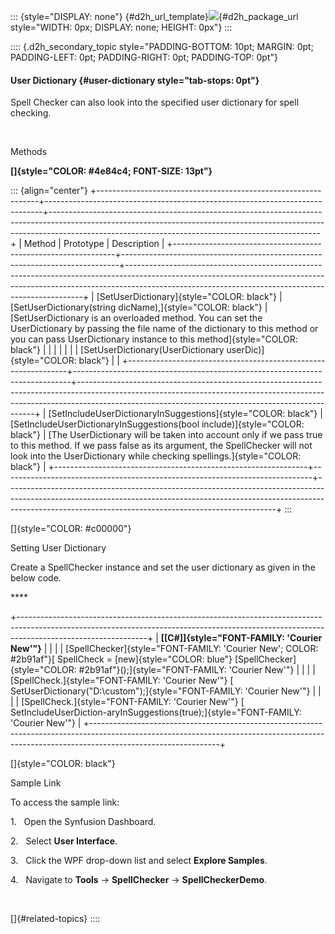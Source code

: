 ::: {style="DISPLAY: none"}
[](ms-xhelp:///?Id=d2h_url_template){#d2h_url_template}![](!package_url!){#d2h_package_url style="WIDTH: 0px; DISPLAY: none; HEIGHT: 0px"}
:::

:::: {.d2h_secondary_topic style="PADDING-BOTTOM: 10pt; MARGIN: 0pt; PADDING-LEFT: 0pt; PADDING-RIGHT: 0pt; PADDING-TOP: 0pt"}
#### User Dictionary {#user-dictionary style="tab-stops: 0pt"}

Spell Checker can also look into the specified user dictionary for spell checking.

 

Methods

**[]{style="COLOR: #4e84c4; FONT-SIZE: 13pt"}** 

::: {align="center"}
+---------------------------------------------------------------+-----------------------------------------------------------------------------+-------------------------------------------------------------------------------------------------------------------------------------------------------------------------------------------------------------------------------+
| Method                                                        | Prototype                                                                   | Description                                                                                                                                                                                                                   |
+---------------------------------------------------------------+-----------------------------------------------------------------------------+-------------------------------------------------------------------------------------------------------------------------------------------------------------------------------------------------------------------------------+
| [SetUserDictionary]{style="COLOR: black"}                     | [SetUserDictionary(string dicName),]{style="COLOR: black"}                  | [SetUserDictionary is an overloaded method. You can set the UserDictionary by passing the file name of the dictionary to this method or you can pass UserDictionary instance to this method]{style="COLOR: black"}            |
|                                                               |                                                                             |                                                                                                                                                                                                                               |
|                                                               | [SetUserDictionary(UserDictionary userDic)]{style="COLOR: black"}           |                                                                                                                                                                                                                               |
+---------------------------------------------------------------+-----------------------------------------------------------------------------+-------------------------------------------------------------------------------------------------------------------------------------------------------------------------------------------------------------------------------+
| [SetIncludeUserDictionaryInSuggestions]{style="COLOR: black"} | [SetIncludeUserDictionaryInSuggestions(bool include)]{style="COLOR: black"} | [The UserDictionary will be taken into account only if we pass true to this method. If we pass false as its argument, the SpellChecker will not look into the UserDictionary while checking spellings.]{style="COLOR: black"} |
+---------------------------------------------------------------+-----------------------------------------------------------------------------+-------------------------------------------------------------------------------------------------------------------------------------------------------------------------------------------------------------------------------+
:::

[]{style="COLOR: #c00000"} 

Setting User Dictionary  

Create a SpellChecker instance and set the user dictionary as given in the below code.

**** 

+--------------------------------------------------------------------------------------------------------------------------------------------------------------------------------------------+
| **[\[C#\]]{style="FONT-FAMILY: 'Courier New'"}**                                                                                                                                           |
|                                                                                                                                                                                            |
| [SpellChecker]{style="FONT-FAMILY: 'Courier New'; COLOR: #2b91af"}[ SpellCheck = [new]{style="COLOR: blue"} [SpellChecker]{style="COLOR: #2b91af"}();]{style="FONT-FAMILY: 'Courier New'"} |
|                                                                                                                                                                                            |
| [SpellCheck.]{style="FONT-FAMILY: 'Courier New'"} [      SetUserDictionary("D:\\custom");]{style="FONT-FAMILY: 'Courier New'"}                                                             |
|                                                                                                                                                                                            |
| [SpellCheck.]{style="FONT-FAMILY: 'Courier New'"} [      SetIncludeUserDiction-aryInSuggestions(true);]{style="FONT-FAMILY: 'Courier New'"}                                                |
+--------------------------------------------------------------------------------------------------------------------------------------------------------------------------------------------+

[]{style="COLOR: black"} 

Sample Link

To access the sample link:

1.   Open the Synfusion Dashboard.

2.   Select **User Interface**.

3.   Click the WPF drop-down list and select **Explore Samples**.

4.   Navigate to **Tools** -\> **SpellChecker** -\> **SpellCheckerDemo**.

 

[]{#related-topics}
::::
